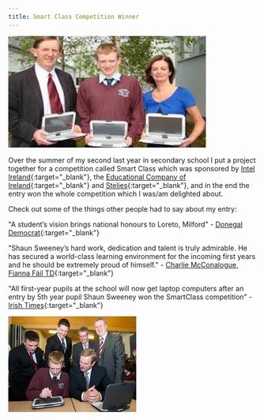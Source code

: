 ```yaml
---
title: Smart Class Competition Winner
---
```


![Smart Class](assets/img/work/proj-1/thumb.jpg)

Over the summer of my second last year in secondary school I put a project together for a competition called Smart Class which was sponsored by [Intel Ireland](http://www.intel.ie/content/www/ie/en/homepage.html){:target="_blank"}, the [Educational Company of Ireland](https://www.edco.ie){:target="_blank"} and [Steljes](http://www.steljes.com){:target="_blank"}, and in the end the entry won the whole competition which I was/am delighted about.

Check out some of the things other people had to say about my entry:

"A student’s vision brings national honours to Loreto, Milford" - [Donegal Democrat](http://www.donegaldemocrat.ie/news/donegal-news/37634/A-student-s-vision-brings-national.html){:target="_blank"}

"Shaun Sweeney’s hard work, dedication and talent is truly admirable. He has secured a world-class learning environment for the incoming first years and he should be extremely proud of himself." - [Charlie McConalogue, Fianna Fáil TD](https://www.fiannafail.ie/mcconalogue-congratulates-loreto-milford-on-smart-class-success/){:target="_blank"}

"All first-year pupils at the school will now get laptop computers after an entry by 5th year pupil Shaun Sweeney won the SmartClass competition" - [Irish Times](http://www.irishtimes.com/news/eggs-thrown-at-taoiseach-s-car-in-donegal-1.523006){:target="_blank"}

![Smart Class](assets/img/work/proj-1/img1.jpg)
